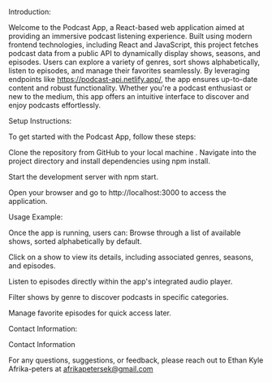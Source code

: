 Introduction:

Welcome to the Podcast App, a React-based web application aimed at providing an immersive podcast listening experience. Built using modern frontend technologies, including React and JavaScript, this project fetches podcast data from a public API to dynamically display shows, seasons, and episodes. Users can explore a variety of genres, sort shows alphabetically, listen to episodes, and manage their favorites seamlessly. By leveraging endpoints like https://podcast-api.netlify.app/, the app ensures up-to-date content and robust functionality. Whether you're a podcast enthusiast or new to the medium, this app offers an intuitive interface to discover and enjoy podcasts effortlessly.

Setup Instructions:

To get started with the Podcast App, follow these steps:

Clone the repository from GitHub to your local machine
.
Navigate into the project directory and install dependencies using npm install.

Start the development server with npm start.

Open your browser and go to http://localhost:3000 to access the application.

Usage Example:

Once the app is running, users can:
Browse through a list of available shows, sorted alphabetically by default.

Click on a show to view its details, including associated genres, seasons, and episodes.

Listen to episodes directly within the app's integrated audio player.

Filter shows by genre to discover podcasts in specific categories.

Manage favorite episodes for quick access later.


Contact Information:

Contact Information

For any questions, suggestions, or feedback, please reach out to 
Ethan Kyle Afrika-peters
at
afrikapetersek@gmail.com
